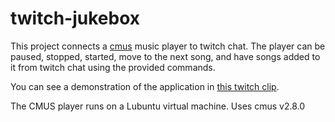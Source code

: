 # twitch-jukebox

This project connects a [cmus](https://cmus.github.io/) music player to twitch chat. The player can be paused, stopped, started, move to the next song, and have songs added to it from twitch chat using the provided commands.

You can see a demonstration of the application in [this twitch clip](https://clips.twitch.tv/TenaciousScrumptiousSharkArsonNoSexy-YF-5SUVbll-HN-yr).

The CMUS player runs on a Lubuntu virtual machine. Uses cmus v2.8.0